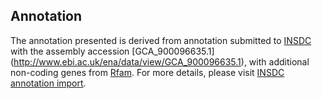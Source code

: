 
Annotation
----------

The annotation presented is derived from annotation submitted to
[INSDC](http://www.insdc.org) with the assembly accession [GCA\_900096635.1]
(http://www.ebi.ac.uk/ena/data/view/GCA_900096635.1),
with additional non-coding genes from
[Rfam](http://rfam.xfam.org/). For more details, please visit [INSDC
annotation import](http://ensemblgenomes.org/info/data/insdc_annotation).
